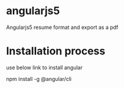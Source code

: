# angularjs5
Angularjs5 resume format and export as a pdf

# Installation process 
use below link to install angular

npm install -g @angular/cli
